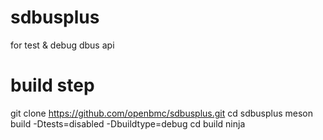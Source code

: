 # sdbusplus
for test &amp; debug dbus api

# build step
git clone https://github.com/openbmc/sdbusplus.git
cd sdbusplus
meson build -Dtests=disabled -Dbuildtype=debug
cd build 
ninja
